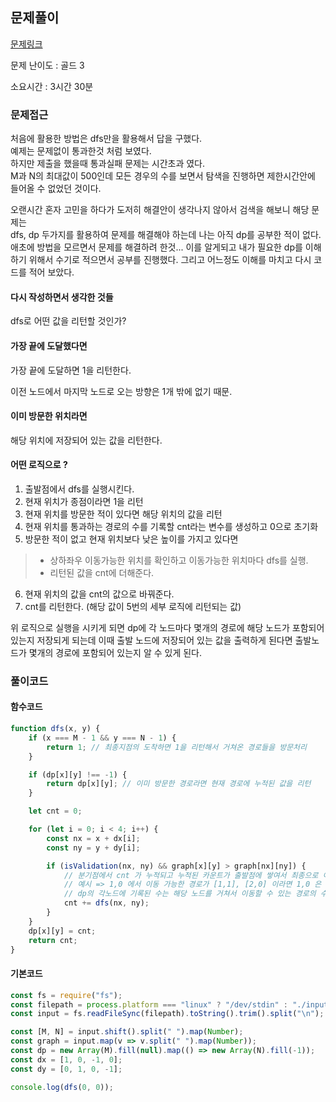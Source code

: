 ## 문제풀이
[문제링크](https://www.acmicpc.net/problem/1520)

문제 난이도 : 골드 3

소요시간 : 3시간 30분

### 문제접근
처음에 활용한 방법은 dfs만을 활용해서 답을 구했다.<br/>
예제는 문제없이 통과한것 처럼 보였다.<br/>
하지만 제출을 했을때 통과실패 문제는 시간초과 였다.<br/>
M과 N의 최대값이 500인데 모든 경우의 수를 보면서 탐색을 진행하면 제한시간안에 들어올 수 없었던 것이다.

오랜시간 혼자 고민을 하다가 도저히 해결안이 생각나지 않아서 검색을 해보니 해당 문제는<br/> 
dfs, dp 두가지를 활용하여 문제를 해결해야 하는데 나는 아직 dp를 공부한 적이 없다. 
애초에 방법을 모르면서 문제를 해결하려 한것... 이를 알게되고 내가 필요한 dp를 이해하기 위해서 수기로 적으면서 공부를 진행했다. 그리고 어느정도 이해를 마치고 다시 코드를 적어 보았다.

#### 다시 작성하면서 생각한 것들

dfs로 어떤 값을 리턴할 것인가?

#### 가장 끝에 도달했다면

가장 끝에 도달하면 1을 리턴한다.

이전 노드에서 마지막 노드로 오는 방향은 1개 밖에 없기 때문.

#### 이미 방문한 위치라면 

해당 위치에 저장되어 있는 값을 리턴한다.

#### 어떤 로직으로 ?

1. 출발점에서 dfs를 실행시킨다.
2. 현재 위치가 종점이라면 1을 리턴
3. 현재 위치를 방문한 적이 있다면 해당 위치의 값을 리턴
4. 현재 위치를 통과하는 경로의 수를 기록할 cnt라는 변수를 생성하고 0으로 초기화
5. 방문한 적이 없고 현재 위치보다 낮은 높이를 가지고 있다면
>* 상하좌우 이동가능한 위치를 확인하고 이동가능한 위치마다 dfs를 실행.
>* 리턴된 값을 cnt에 더해준다.
6. 현재 위치의 값을 cnt의 값으로 바꿔준다.
7. cnt를 리턴한다. (해당 값이 5번의 세부 로직에 리턴되는 값)

위 로직으로 실행을 시키게 되면 dp에 각 노드마다 몇개의 경로에 해당 노드가 포함되어 있는지 저장되게 되는데 이때 출발 노드에 저장되어 있는 값을 출력하게 된다면 출발노드가 몇개의 경로에 포함되어 있는지 알 수 있게 된다.

### 풀이코드

#### 함수코드
```js
function dfs(x, y) {
    if (x === M - 1 && y === N - 1) {
        return 1; // 최종지점의 도착하면 1을 리턴해서 거쳐온 경로들을 방문처리
    }

    if (dp[x][y] !== -1) {
        return dp[x][y]; // 이미 방문한 경로라면 현재 경로에 누적된 값을 리턴
    }

    let cnt = 0;

    for (let i = 0; i < 4; i++) {
        const nx = x + dx[i];
        const ny = y + dy[i];

        if (isValidation(nx, ny) && graph[x][y] > graph[nx][ny]) {
            // 분기점에서 cnt 가 누적되고 누적된 카운트가 출발점에 쌓여서 최종으로 이동가능한 경로의 수가 기록된다.
            // 예시 => 1,0 에서 이동 가능한 경로가 [1,1], [2,0] 이라면 1,0 은 2의 값을 가지게 되고 1,0이 거쳐온 모든 경로도 동일한 값이 기록된다.(새로운 분기점을 만나기 전까지의 경로)
            // dp의 각노드에 기록된 수는 해당 노드를 거쳐서 이동할 수 있는 경로의 수.
            cnt += dfs(nx, ny); 
        }
    }
    dp[x][y] = cnt;
    return cnt;
}
```

#### 기본코드
```js
const fs = require("fs");
const filepath = process.platform === "linux" ? "/dev/stdin" : "./input.txt";
const input = fs.readFileSync(filepath).toString().trim().split("\n");

const [M, N] = input.shift().split(" ").map(Number);
const graph = input.map(v => v.split(" ").map(Number));
const dp = new Array(M).fill(null).map(() => new Array(N).fill(-1));
const dx = [1, 0, -1, 0];
const dy = [0, 1, 0, -1];

console.log(dfs(0, 0));
```